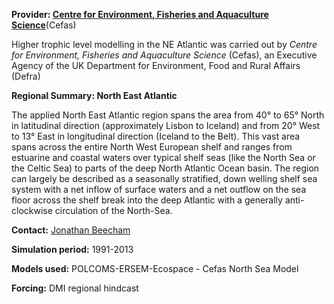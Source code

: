 **Provider: [Centre for Environment, Fisheries and Aquaculture Science](http://www.cefas.defra.gov.uk/)**(Cefas)

Higher trophic level modelling in the NE Atlantic was carried out by *Centre for Environment, Fisheries and Aquaculture Science* (Cefas), an Executive Agency of the UK Department for Environment, Food and Rural Affairs (Defra)

**Regional Summary: North East Atlantic**

The applied North East Atlantic region spans the area from 40&deg; to 65&deg; North in latitudinal direction (approximately Lisbon to Iceland) and from 20&deg; West to 13&deg; East in longitudinal direction (Iceland to the Belt). This vast area spans across the entire North West European shelf and ranges from estuarine and coastal waters over typical shelf seas (like the North Sea or the Celtic Sea) to parts of the deep North Atlantic Ocean basin. The region can largely be described as a seasonally stratified, down welling shelf sea system with a net inflow of surface waters and a net outflow on the sea floor across the shelf break into the deep Atlantic with a generally anti-clockwise circulation
of the North-Sea.

**Contact:** [Jonathan Beecham](mailto:Jonathan.Beecham@cefas.co.uk)



**Simulation period:** 1991-2013

**Models used:** POLCOMS-ERSEM-Ecospace - Cefas North Sea Model



**Forcing:** DMI regional hindcast









